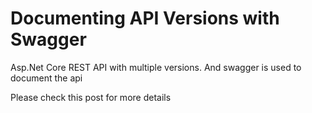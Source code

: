 # Documenting API Versions with Swagger
Asp.Net Core REST API with multiple versions. And swagger is used to document the api

Please check this post for more details
